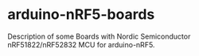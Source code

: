 # arduino-nRF5-boards
Description of some Boards with Nordic Semiconductor nRF51822/nRF52832 MCU for arduino-nRF5.
